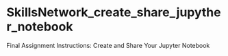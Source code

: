 # SkillsNetwork_create_share_jupyther_notebook
Final Assignment Instructions: Create and Share Your Jupyter Notebook

